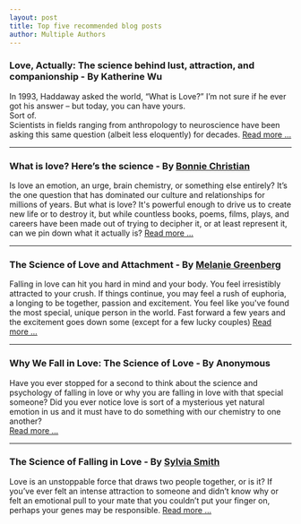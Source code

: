 ```yaml
---
layout: post
title: Top five recommended blog posts
author: Multiple Authors
---
```


### Love, Actually: The science behind lust, attraction, and companionship - By Katherine Wu

In 1993, Haddaway asked the world, “What is Love?” I’m not sure if he ever got his answer – but today, you can have yours.<br>
Sort of. <br>
Scientists in fields ranging from anthropology to neuroscience have been asking this same question (albeit less eloquently) for decades. 
<a href="http://sitn.hms.harvard.edu/flash/2017/love-actually-science-behind-lust-attraction-companionship/" target="_blank">Read more ...</a>

<hr>

### What is love? Here’s the science - By <a href="https://muckrack.com/bonnie-christian" target="_blank">Bonnie Christian</a>

Is love an emotion, an urge, brain chemistry, or something else entirely? It’s the one question that has dominated our culture and relationships for millions of years. 
But what is love? It's powerful enough to drive us to create new life or to destroy it, but while countless books, poems, films, plays, and 
careers have been made out of trying to decipher it, or at least represent it, can we pin down what it actually is?
<a href="https://www.wired.co.uk/article/what-is-love" target="_blank">Read more ...</a>

<hr>

### The Science of Love and Attachment - By <a href="https://www.psychologytoday.com/us/experts/melanie-greenberg-phd" target="_blank">Melanie Greenberg</a>

Falling in love can hit you hard in mind and your body. You feel irresistibly attracted to your crush.
If things continue, you may feel a rush of euphoria, a longing to be together, passion and excitement. 
You feel like you've found the most special, unique person in the world. Fast forward a few years and the excitement goes down some (except for a few lucky couples)
<a href="https://www.psychologytoday.com/us/blog/the-mindful-self-express/201603/the-science-love-and-attachment" target="_blank">Read more ...</a>

<hr>

### Why We Fall in Love: The Science of Love - By Anonymous

Have you ever stopped for a second to think about the science and psychology of falling in love or why you are falling in love with that special someone? 
Did you ever notice love is sort of a mysterious yet natural emotion in us and it must have to do something with our chemistry to one another?  
<a href="https://examinedexistence.com/why-we-fall-in-love-the-science-of-love/" target="_blank">Read more ...</a>

<hr>

### The Science of Falling in Love - By <a href="https://twitter.com/syliva_smith" target="_blank"> Sylvia Smith </a> 

Love is an unstoppable force that draws two people together, or is it? If you’ve ever felt an intense attraction to someone and didn’t know why or felt an 
emotional pull to your mate that you couldn’t put your finger on, perhaps your genes may be responsible.
<a href="https://upliftconnect.com/the-science-of-falling-in-love/" target="_blank">Read more ...</a>
